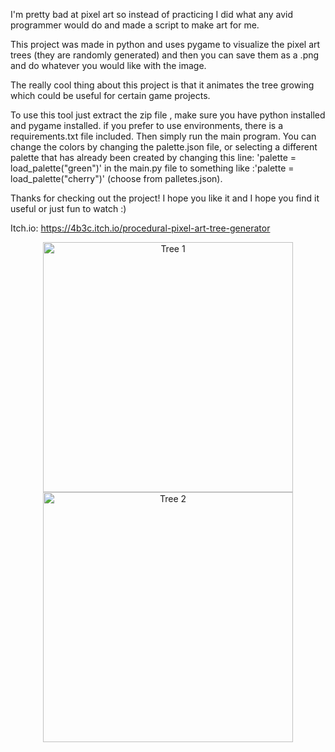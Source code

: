 I'm pretty bad at pixel art so instead of practicing I did what any avid programmer would do and made a script to make art for me.

This project was made in python and uses pygame to visualize the pixel art trees (they are randomly generated) and then you can save them as a .png and do whatever you would like with the image.

The really cool thing about this project is that it animates the tree growing which could be useful for certain game projects.

To use this tool just extract the zip file , make sure you have python installed and pygame installed. if you prefer to use environments, there is a requirements.txt file included. Then simply run the main program. You can change the colors by changing the palette.json file, or selecting a different palette that has already been created by changing this line: 'palette = load_palette("green")' in the main.py file to something like :'palette = load_palette("cherry")' (choose from palletes.json).

Thanks for checking out the project! I hope you like it and I hope you find it useful or just fun to watch :)

Itch.io: https://4b3c.itch.io/procedural-pixel-art-tree-generator

<p align="center">
  <img src="https://github.com/user-attachments/assets/b7f69ecd-9837-4421-988a-b14938c60c5c" alt="Tree 1" width="400" />
  <img src="https://github.com/user-attachments/assets/6954c0db-e41c-4001-a593-0c7796c81017" alt="Tree 2" width="400" />
</p>
